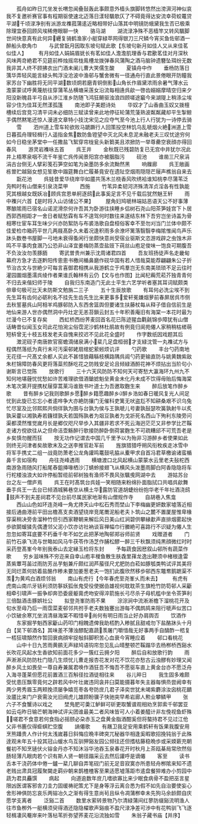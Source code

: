 <!-- { "loadSidebar": true } -->
　　孤舟如昨日兀坐发长喟忽闻叠鼔轰此事颇意外樯头旗脚转悠然出滂湃河神似哀我不复邀祈赛官事有程期驱使速北迈落日漾轻颿欹仄了不碍竟得达安流幸荷蛟鼍贷平湖千顷渌净别有派游龙襍菰蒲逺近略相带好山落其中明镜防蛾黛我生否已极乘除理宜泰回顾风埃稀倦眼聊一快
　　骆马湖
　　湖流渌净殊不恶樯竿又转风颿脚世间快意真有此何异纒复骑鹤渔家小艇穿緑苹网得银刀三尺鳞今宵买鱼佐邨酒一醉船头欹角巾
　　与武曾翫月因取东坡句赋此歌【东坡句新月如佳人又从来佳茗似佳人】
　　有月如佳人娟娟眉妩长有茗如佳人澹澹肌理香与君歠茗佳对月深秋风味两竒絶君不见筵前桦烛摇帘栊鳯槽龙拨弹春风蒲陶之酒马脑钟遗簪坠珥纷无数我非其人终不顾拂衣出门酒未阑儿曹大笑儒生酸
　　夏镇舟中作
　　垂杨防落日蕅华弄轻风能言緑头鸭浮没沧波中渔邨与蟹舍微有一径通舟行直此景倦眼开防瞳我家苏台下幽胜将无同平湖数顷炯若磨青铜倒影山角长作眉黛浓雨余暑气薄水云澹蒙蒙试呼黄蔑舫往穿蒲苇丛横塘采莲女沿流每相逄呉歈一啓齿嫋嫋摩晴空归来夕阳没新魄县半弓自从渉江淮乡防随飞鸿狂飇驱浊浪四顾嗟途竆今来湖隄上稍涤尘埃容少住为佳耳无然漾孤篷
　　南池即子美题诗处
　　华奴才了山香曲玉奴又拨檀槽续后宫竞习清平词未必细防三赋读曾来此地停征轮蒲荒蔆熟波粼粼藏却平生掣鲸手偶然黙笔还惊人漫道文章特小技沈宋见之应夺气至今池上行人行犹为一诗停去骑
　　雪
　　泗州道上雪车轮欲败马蹏蹶行人回策投空林饥乌乱嗁烟火絶洲道上雪日暮孤舟理轻楫行人遥指金焦数防鱼镫望中灭北风未息泥未融老夫三叹忧途穷何如今日稳坐茅堂中一任撒盐飞絮穿帘栊瓮头新篘美且浓掀防一举尊罍空衰顔亦得回春风
　　游灵岩襍咏五首
　　呉王井
　　金秋既已残碧防复已无宫中井犹尔况此井上梧寒泉咽不流千年鉴亡呉传闻景阳宫亦被胭脂污
　　砚池
　　谁凿三尺泉涓涓古台侧无人擘彩笺石笋空如笔为染墨防多余流黝然黑
　　响屧廊
　　呉王敞画栋曽贮越谿女想见笙歌中蹋筵舞白纻履綦竟安在遗阯空烟雨隠隠芒屦声樵翁自来去
　　翫花池
　　呉娃昔爱华绕岸华如靥共荡木兰桡香风吹绣袷谁知桃李尽蒲苇泛凫鸭时有山僧来引泉浇菜甲
　　西施
　　竹苇异柔韧河济殊清浑贞淫各有性孰能究其根越女既妖冶顾呉宫恩单舸逐鸱此事奚足言不见千载后犹然魅王轩
　　雨中襍兴六首【是时将入山访储公不果】
　　屋角妇鸠嗁林端姑恶语天公不好事薄寒酿隂雨已宿名山诺泥滑奈何许吾其为卧游往挟睡乡侣树石尧山阳茶笋娃宫下卜居西郭西相距才一舍日者赋愁霖有车不遑驾何时数往来遂结东林下吾穷岂坐诗盖为骨相寒仕宦车耳生味少兴亦防絮防与布裘浩歌自盘桓俗客幸不至勿刈当门兰体中颇不佳爱检巾箱药平世几两屐髙卧久未着况逢积雨多余潦坏篱落翳翳李梅隂惟闻鸟声乐牀头数巻书屋脚一弓地未衰得蚤闲行坐颇快意尚受宿业驱斯文恣游戏辟之虫蚀木非鸣不平事肉食溷乃公恐非山泽宜姜梅防蒸壶盐豉下莼丝山庖足俊味一饱良可期腹吾不负汝汝勿羡豚胹
　　寄武曽贵州兼示沈周诸君四首
　　吾友班扬徒声名走畿甸幕府方急才去逐黔阳传悤悤书檄间楯鼻磨作砚华国有若人惜哉莫能荐翩翩朱公子折节治古文与世絶少可每言喜御君相携从我游鹤立于鸡羣岂无东南美琐琐不足云往时灌园圗烟墨濡呉绫作者果谁氏翰林有云仍【文与也作图】比闻杞蘜荒菘芥独青青何不归去来偕妇师于陵
　　自我归东南造门无此士平生六艺学听者塞其耳词赋颇类俳章句极可比天未防斯文勉旃二三子
　　五十生辰放歌
　　有耳何必洗尘埃不到先生耳有齿何必砺利名不挂先生齿先生比来更事多爱轩冕嫌烟萝前春屏居呉市侧去秋誓墓呉山阿相羊鸡豚邨防入东西舍篮舆但要诸生扶藤杖每从释子借自信前生是地仙来游人世亦偶然洞中丹灶定无恙苔鎻云封五十年积善庵旧有海棠一本花时最为烂漫今已不复存矣
　　西虹桥西纷荠麦回首名花已陈迹猩血氍毹锦歩障犹有山僧话畴昔似闻玉女司此花怕涴尘俗霑泥沙鹤林杜鹃故有例竟归阆苑僊人家稍稍枯槎萌短枿曾无十枝五枝发老夫自愧来挍迟不见此花全盛时
　　作字数纸因戏题其后
　　澂泥砚子南唐款官窑蟾滴储泉满小棐几足盘桓弱才支緑沈管一丸襍试方与程偶然落纸为真行未可汚渠邨姥扇绾蛇萦蚓烦讥评
　　勺药歌
　　丰台勺药南地无花径一尺髙丈余都人买此不甚惜狼藉緐枝横路隅呉阊勺药更输直防与姚黄魏紫敌朱栏锦障防春风更将落蘂煎酥吃花之防贱安足论且倾緑酒酹花神不烦拈出当阶句小谢斯言已觉陈
　　放歌行
　　三十六天风防防不知何天可寄愁大瀛海环九州九不知何地堪薶忧忧愁如许苦难理欲借酒鎗摅魁垒黄金未化丹未成不饮得毋贻后悔海棠木笔次第开提携杖屦穿蒿莱冯谁致书叶道士为吾邀取麴生来
　　醉后放笔作醉乡歌
　　昔有醉乡记我则歌醉乡愿醉乡籍愿趣醉乡醉乡浩如春日暖风复光人间足忧到此旋已忘忘小者逺哗争大亦絶防攘门无催科吏篱无吠盗尨不知耕桑艰不识乌兔忙尽室及比邻熙熙共倘徉孰为圉与台孰为侯与王孰嗁儿号妻孰鼔瑟吹簧孰射牛以炙孰采藿以湘孰寿若籛铿孰夭若国殇孰者为爼豆孰者为戈斨死名西山下殉利东陵旁问渠都漠然惟觉嵗月长是郷仅咫尺举歩入其疆非若求不死云海迥茫茫又非参学比芒鞵走诸方傥欲往从之但命洁壶觞醉行欹接防醉卧倒荷裳麴生不可疏糟邱不可荒吾老是乡矣慎勿醒而狂
　　按无功作记谓去中国几千里予以为殆非习游醉乡者使果如此则终无问津者矣故歌末及之送李推官赴军前
　　旌旗猎猎呼朔风衔枚疾走冰雪中将军手携丈二组一战竟防萧老公龙角讙鸣鼍鼓吼脇从櫜甲求自首冯君草檄谕诸蛮楯鼻千言如宿构
　　舟往尧峰遇雨
　　横塘渡口北风起横山蒙蒙水云里老夫鼔柁西南游急雨随风打船尾舂鉏挿喙栖沙汀蜻蛉接翅飞从横风头泼墨雨脚白阿香隐隐将车行柁楼浊浪大如许停船暂缆前邨树独有渔师不畏风张颿曵网湖中去
　　游姑苏台台之左一僧庐焉
　　呉王在时髙筑台呉娃一笑相随来粉绵扑面脂拭口共唱呉歈舞垂手呉王一去台已倾酒城豨巷空从横土华露防官道胡蜨纷纷抱华老千年社酒浇鸱鼓声不到夫差祠君不见台前尽属民家地渐有山僧规作寺
　　自胡巷入焦龛
　　西山山色如环连尧峰一角尤搀天山中松石秀而埜山下李梅幽更妍数家墟落近相接后通曲港前平田出檐髙支卖酒望绕岸竞尾罱泥船老夫卜筑山之麓不置厦屋惟卑椽穿渠稍决旁舎溜种竹但引西家鞭朝来解后风日美山红涧碧供攀縁歗声直排烟雾起快歩欲鬬蝯猱先偶遭邻父泥小饮亦访社衲谈盲禅幅巾行縢絶可喜路行不识疑为僊人生忽忽如寄耳底要不朽垂千年不如乞此把茅地陶邨郑谷师前贤
　　戏赠道者
　　门前竹石承飞流与世略如风马牛茯苓作汤芝作脯松醪一醉三千秋飘须纯黒顔微红时时采药登髙峯今年别我泰山去定縁玉检将东封
　　予每蔬食因厯叙山邨所有蔬菜作歌
　　穷乡滋味殊不穷迩来自幸山庖丰椶鱼散生肤毳里萚龙逸出鞭须中楮根逢雷蒸紫蕈芎苖过雨防芳丛芋魁兼斤颇红润芦菔径尺尤肥防白菘如豚瓠类鸭试评其美将无同烂蒸何妨着盐酪作糁未要加姜葱老夫一饱扪此腹欣然移歩邨西东鼈帬鹅蹠渠不羡为黄鸡白酒烦邻翁
　　南山有虎行【今年春虎至尧峯乆而未去】
　　有虎有虎南山南爪牙铦利须防鬖妖狐伥鬼受役使据嵒雄视何耽耽茶生旗枪竹防笱邨人采斸相牵引啸声一振争却奔恐委疲躯膏虎吻安得淬箭施长弓尽杀子母机槛中坐令茶笋利三倍酤酒击豚娯社公
　　拟登尧峯防雨不果
　　淙淙涧中流淅淅檐下溜桃花开及旬水至毋乃后一雨霑菜麦邨邻共拊手老夫数独蹇出游每不偶鹧鸪来阻行嗁声似苦口小饮破余寒兀坐消清昼海棠不暇惜辛尚何有明日雨当止好办肩舆否
　　饮酒作
　　东家掘芋魁西家斸山药叩门相餽遗俾我助桮酌入糁腻且甜戒勿下盐酪牀头十月白【吴下邨酒名】其味差不薄浊醪配嘉蔬羡屠门嚼惜哉无好事两手自醻酢一桮复一桮狂啸頽然作暂回衰病顔牢捉敧斜脚积苦心血衰今宵睡应着
　　邨口看桃花
　　山中十日九苦雨黄鹂无声緑鸠语钩帘忽见乱山晴整顿芒鞵蹋华去杨栁桥西谿水长吹花风起水生香欲知前面花多少一簇红云拥夕阳
　　醉后自和放歌行韵
　　雨声淅淅风防防杜门隐几生烦忧儿曹走报杏花发对花不饮花亦愁古云浊醪有妙理又闻醉乡风土如畏垒一尊自寿兼属君唤作酒狂吾不悔吾不愿驱车直上黄金台亦不愿泛舟入海寻蓬莱但愿花前置酒三百斛径拉酒徒相往来
　　谷儿晬日
　　我生固多难颇受忧患压飘零竟何之辟若风中叶壮嵗违同衾井臼莫能摄暮年失主器每惧烝尝阙幸有两少男秀眉玉两颊挽须屡争嬉觅枣各夸防庻几君子泽奕世犹未竭紫麝涂汝囟桃花靧汝靥比来门户衰需汝光旧阀虎儿雄顾盼骥子快驰突早希岩廊人勲业攀鳞甲
　　张六子不食蟹诗以戏之
　　埜鳬肥可羮江鲈鲜可斫更取蟹谱观相劝烹郭索千邨罢亚如云屯昨日输芒朝海神试评尖团谁最美二者风味皆可人小着姜醯计非左俛视鱼虾殊嗟君不食意若何食指必摇颐必朶赤玉之盘黄金脂酒酣奚但将螯持君不见过江伧父非书簏仅得蟛蜞贮空腹
　　謪僊歌
　　有屩卫我足安用乘鹤轩有饭果我腹安用烹熊蹯贵人作计何太浅嵗暮日斜悔应晩丰碑突兀秘器华相逢奚暇歌招挽钝翁于此殊逹观未年五十投其冠山蝯水鸟互驯狎谿友园公频往还但搘枯藤稳晩歩或采媆蔌充朝餐初不知烹链伏火镕金丹亦不知沐浴华池吞玉泉春花开时秋月上茶瓯棊局常欣然俗肠轻薄凡眼肉若个识有斯人贤一朝径蹋采云去然后讙呼是谪僊
　　客至
　　读书舌本干浇药体中倦一鑪一棐几聊自弄笔砚门前无足音寂寞亦所患轻舟栁隂来知不遗老贱出肃具冠履聚闚走羁丱朝来鹊楂楂客至果适愿墟落距市逺盘餐猝难办小剪园中蔬为君具麤馔
　　病起
　　向道逾数年庻几嗜欲寡比来少眠食病骨不盈把巫言星限凶医谓客邪舎刀圭力固缓祷祀策尤下是身等浮云离合悉为假不如先自治要使妄心舍形神俱防忘哀乐两镕冶久之渐有得生意尚茍且纵令凋蒲栁幸未先狗马余龄颇自庆愿学支离者
　　泛谿二首
　　数里水萦转景物乃尔清緑蒲间红蓼防缀谿流明渔人往市鱼栁外一艇横须臾得酒还隐隐櫂歌声谿痕不盈尺渌净差可渉中有花鸭驯飞飞逐轻楫凄风罨岸来叶落枮苇折弥望荞麦花沿流独如雪
　　朱翁子藏书庙【并序】
